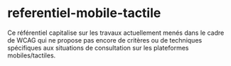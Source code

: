 # referentiel-mobile-tactile
Ce référentiel capitalise sur les travaux actuellement menés dans le cadre de WCAG qui ne propose pas encore de critères ou de techniques spécifiques aux situations de consultation sur les plateformes mobiles/tactiles.
